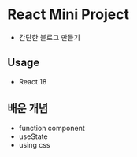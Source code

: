 # React Mini Project
- 간단한 블로그 만들기

## Usage
- React 18
## 배운 개념
- function component
- useState
- using css
